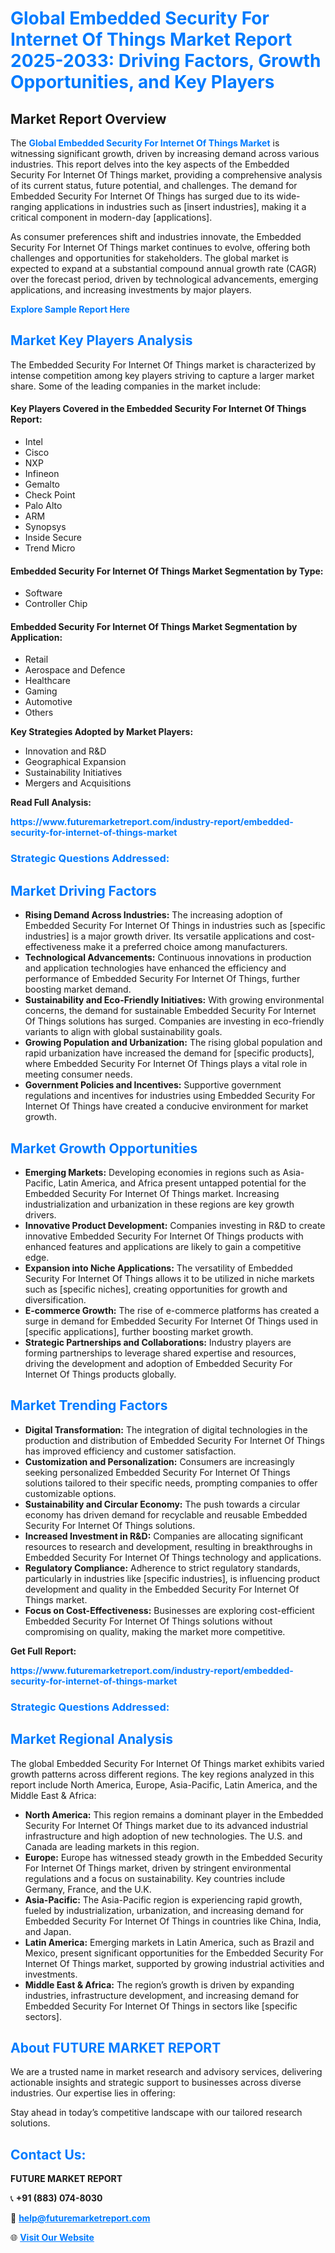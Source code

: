 <h1 style="color: #007BFF;">Global Embedded Security For Internet Of Things Market Report 2025-2033: Driving Factors, Growth Opportunities, and Key Players</h1>

<section id="overview">
<h2>Market Report Overview</h2>
<p>The <a href="https://www.futuremarketreport.com/industry-report/embedded-security-for-internet-of-things-market" style="color: #007BFF; text-decoration: none;"><strong>Global Embedded Security For Internet Of Things Market</strong></a> is witnessing significant growth, driven by increasing demand across various industries. This report delves into the key aspects of the Embedded Security For Internet Of Things market, providing a comprehensive analysis of its current status, future potential, and challenges. The demand for Embedded Security For Internet Of Things has surged due to its wide-ranging applications in industries such as [insert industries], making it a critical component in modern-day [applications].</p>
<p>As consumer preferences shift and industries innovate, the Embedded Security For Internet Of Things market continues to evolve, offering both challenges and opportunities for stakeholders. The global market is expected to expand at a substantial compound annual growth rate (CAGR) over the forecast period, driven by technological advancements, emerging applications, and increasing investments by major players.</p>
</section>

<section id="overview">
<p><a href="https://www.futuremarketreport.com/request-sample/reportId=54445" style="color: #007BFF; text-decoration: none;"><strong>Explore Sample Report Here</strong></a></p>
</section>

<section id="key-players">
<h2 style="color: #007BFF;">Market Key Players Analysis</h2>
<p>The Embedded Security For Internet Of Things market is characterized by intense competition among key players striving to capture a larger market share. Some of the leading companies in the market include:</p>
<h4>Key Players Covered in the Embedded Security For Internet Of Things Report:</h4>
<ul><li>Intel</li><li>Cisco</li><li>NXP</li><li>Infineon</li><li>Gemalto</li><li>Check Point</li><li>Palo Alto</li><li>ARM</li><li>Synopsys</li><li>Inside Secure</li><li>Trend Micro</li></ul>
<h4>Embedded Security For Internet Of Things Market Segmentation by Type:</h4>
<ul><li>Software</li><li>Controller Chip</li></ul>

<h4>Embedded Security For Internet Of Things Market Segmentation by Application:</h4>
<ul><li>Retail</li><li>Aerospace and Defence</li><li>Healthcare</li><li>Gaming</li><li>Automotive</li><li>Others</li></ul>
<p><strong>Key Strategies Adopted by Market Players:</strong></p>
<ul>
<li>Innovation and R&D</li>
<li>Geographical Expansion</li>
<li>Sustainability Initiatives</li>
<li>Mergers and Acquisitions</li>
</ul>
</section>

<section>
<p><strong>Read Full Analysis: </strong></p><a href="https://www.futuremarketreport.com/industry-report/embedded-security-for-internet-of-things-market" style="color: #007BFF; text-decoration: none;"><strong>https://www.futuremarketreport.com/industry-report/embedded-security-for-internet-of-things-market</strong></a>
<h3 style="color: #007BFF;">Strategic Questions Addressed:</h3>
</section>

<section id="driving-factors">
<h2 style="color: #007BFF;">Market Driving Factors</h2>
<ul>
<li><strong>Rising Demand Across Industries:</strong> The increasing adoption of Embedded Security For Internet Of Things in industries such as [specific industries] is a major growth driver. Its versatile applications and cost-effectiveness make it a preferred choice among manufacturers.</li>
<li><strong>Technological Advancements:</strong> Continuous innovations in production and application technologies have enhanced the efficiency and performance of Embedded Security For Internet Of Things, further boosting market demand.</li>
<li><strong>Sustainability and Eco-Friendly Initiatives:</strong> With growing environmental concerns, the demand for sustainable Embedded Security For Internet Of Things solutions has surged. Companies are investing in eco-friendly variants to align with global sustainability goals.</li>
<li><strong>Growing Population and Urbanization:</strong> The rising global population and rapid urbanization have increased the demand for [specific products], where Embedded Security For Internet Of Things plays a vital role in meeting consumer needs.</li>
<li><strong>Government Policies and Incentives:</strong> Supportive government regulations and incentives for industries using Embedded Security For Internet Of Things have created a conducive environment for market growth.</li>
</ul>
</section>

<section id="growth-opportunities">
<h2 style="color: #007BFF;">Market Growth Opportunities</h2>
<ul>
<li><strong>Emerging Markets:</strong> Developing economies in regions such as Asia-Pacific, Latin America, and Africa present untapped potential for the Embedded Security For Internet Of Things market. Increasing industrialization and urbanization in these regions are key growth drivers.</li>
<li><strong>Innovative Product Development:</strong> Companies investing in R&D to create innovative Embedded Security For Internet Of Things products with enhanced features and applications are likely to gain a competitive edge.</li>
<li><strong>Expansion into Niche Applications:</strong> The versatility of Embedded Security For Internet Of Things allows it to be utilized in niche markets such as [specific niches], creating opportunities for growth and diversification.</li>
<li><strong>E-commerce Growth:</strong> The rise of e-commerce platforms has created a surge in demand for Embedded Security For Internet Of Things used in [specific applications], further boosting market growth.</li>
<li><strong>Strategic Partnerships and Collaborations:</strong> Industry players are forming partnerships to leverage shared expertise and resources, driving the development and adoption of Embedded Security For Internet Of Things products globally.</li>
</ul>
</section>

<section id="trending-factors">
<h2 style="color: #007BFF;">Market Trending Factors</h2>
<ul>
<li><strong>Digital Transformation:</strong> The integration of digital technologies in the production and distribution of Embedded Security For Internet Of Things has improved efficiency and customer satisfaction.</li>
<li><strong>Customization and Personalization:</strong> Consumers are increasingly seeking personalized Embedded Security For Internet Of Things solutions tailored to their specific needs, prompting companies to offer customizable options.</li>
<li><strong>Sustainability and Circular Economy:</strong> The push towards a circular economy has driven demand for recyclable and reusable Embedded Security For Internet Of Things solutions.</li>
<li><strong>Increased Investment in R&D:</strong> Companies are allocating significant resources to research and development, resulting in breakthroughs in Embedded Security For Internet Of Things technology and applications.</li>
<li><strong>Regulatory Compliance:</strong> Adherence to strict regulatory standards, particularly in industries like [specific industries], is influencing product development and quality in the Embedded Security For Internet Of Things market.</li>
<li><strong>Focus on Cost-Effectiveness:</strong> Businesses are exploring cost-efficient Embedded Security For Internet Of Things solutions without compromising on quality, making the market more competitive.</li>
</ul>
</section>

<section>
<p><strong>Get Full Report: </strong></p><a href="https://www.futuremarketreport.com/industry-report/embedded-security-for-internet-of-things-market" style="color: #007BFF; text-decoration: none;"><strong>https://www.futuremarketreport.com/industry-report/embedded-security-for-internet-of-things-market</strong></a>
<h3 style="color: #007BFF;">Strategic Questions Addressed:</h3>
</section>


<section id="regional-analysis">
<h2 style="color: #007BFF;">Market Regional Analysis</h2>
<p>The global Embedded Security For Internet Of Things market exhibits varied growth patterns across different regions. The key regions analyzed in this report include North America, Europe, Asia-Pacific, Latin America, and the Middle East & Africa:</p>
<ul>
<li><strong>North America:</strong> This region remains a dominant player in the Embedded Security For Internet Of Things market due to its advanced industrial infrastructure and high adoption of new technologies. The U.S. and Canada are leading markets in this region.</li>
<li><strong>Europe:</strong> Europe has witnessed steady growth in the Embedded Security For Internet Of Things market, driven by stringent environmental regulations and a focus on sustainability. Key countries include Germany, France, and the U.K.</li>
<li><strong>Asia-Pacific:</strong> The Asia-Pacific region is experiencing rapid growth, fueled by industrialization, urbanization, and increasing demand for Embedded Security For Internet Of Things in countries like China, India, and Japan.</li>
<li><strong>Latin America:</strong> Emerging markets in Latin America, such as Brazil and Mexico, present significant opportunities for the Embedded Security For Internet Of Things market, supported by growing industrial activities and investments.</li>
<li><strong>Middle East & Africa:</strong> The region’s growth is driven by expanding industries, infrastructure development, and increasing demand for Embedded Security For Internet Of Things in sectors like [specific sectors].</li>
</ul>
</section>

<footer>
<h2 style="color: #007BFF;">About FUTURE MARKET REPORT</h2>
<p>We are a trusted name in market research and advisory services, delivering actionable insights and strategic support to businesses across diverse industries. Our expertise lies in offering:</p>

<p>Stay ahead in today’s competitive landscape with our tailored research solutions.</p>

<h2 style="color: #007BFF;">Contact Us:</h2>
<p><strong>FUTURE MARKET REPORT</strong></p>
<p>📞 <strong>+91 (883) 074-8030</strong></p>
<p>📧 <strong><a href="mailto:help@futuremarketreport.com" style="color: #007BFF;">help@futuremarketreport.com</a></strong></p>
<p>🌐 <strong><a href="https://www.futuremarketreport.com/" style="color: #007BFF;">Visit Our Website</a></strong></p>
</footer>